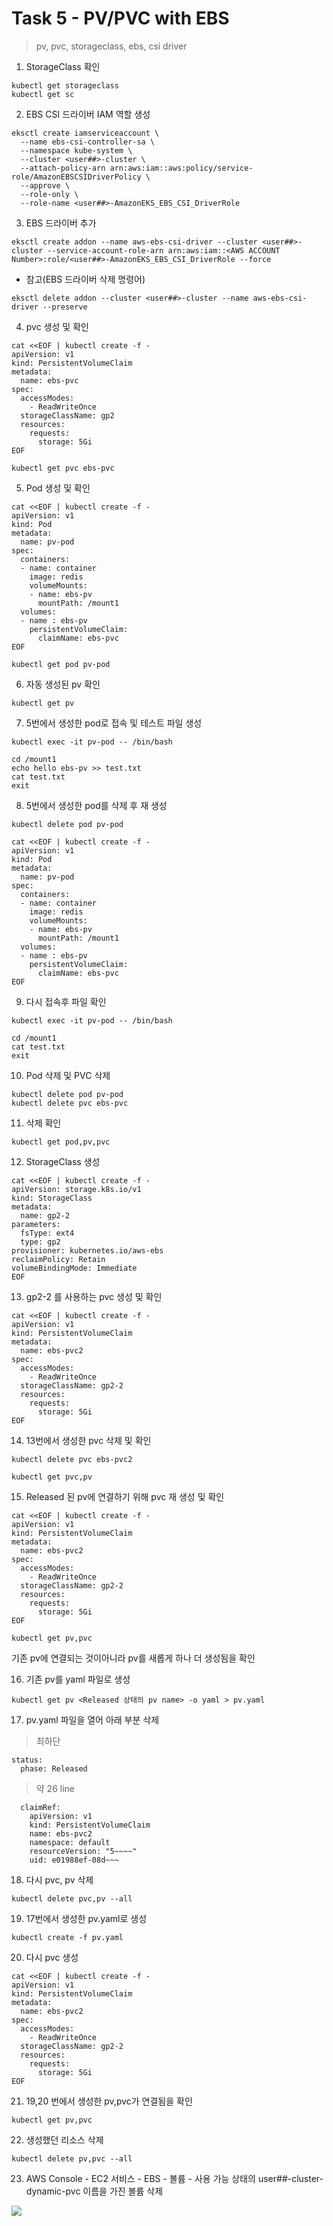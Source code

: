 # Task 5 - PV/PVC with EBS

> pv, pvc, storageclass, ebs, csi driver

1. StorageClass 확인
```
kubectl get storageclass
kubectl get sc
```

2. EBS CSI 드라이버 IAM 역할 생성 
```
eksctl create iamserviceaccount \
  --name ebs-csi-controller-sa \
  --namespace kube-system \
  --cluster <user##>-cluster \
  --attach-policy-arn arn:aws:iam::aws:policy/service-role/AmazonEBSCSIDriverPolicy \
  --approve \
  --role-only \
  --role-name <user##>-AmazonEKS_EBS_CSI_DriverRole
```

3. EBS 드라이버 추가
```
eksctl create addon --name aws-ebs-csi-driver --cluster <user##>-cluster --service-account-role-arn arn:aws:iam::<AWS ACCOUNT Number>:role/<user##>-AmazonEKS_EBS_CSI_DriverRole --force
```

* 참고(EBS 드라이버 삭제 명령어)
```
eksctl delete addon --cluster <user##>-cluster --name aws-ebs-csi-driver --preserve
```

4. pvc 생성 및 확인
```
cat <<EOF | kubectl create -f -
apiVersion: v1
kind: PersistentVolumeClaim
metadata:
  name: ebs-pvc
spec: 
  accessModes:
    - ReadWriteOnce
  storageClassName: gp2
  resources: 
    requests:
      storage: 5Gi
EOF
```

```
kubectl get pvc ebs-pvc
```

5. Pod 생성 및 확인 
```
cat <<EOF | kubectl create -f -
apiVersion: v1
kind: Pod
metadata:
  name: pv-pod
spec:
  containers:
  - name: container
    image: redis
    volumeMounts:
    - name: ebs-pv
      mountPath: /mount1
  volumes:
  - name : ebs-pv
    persistentVolumeClaim:
      claimName: ebs-pvc
EOF
```

```
kubectl get pod pv-pod
```

6. 자동 생성된 pv 확인
```
kubectl get pv
```

7. 5번에서 생성한 pod로 접속 및 테스트 파일 생성
```
kubectl exec -it pv-pod -- /bin/bash
```
```
cd /mount1
echo hello ebs-pv >> test.txt
cat test.txt
exit
```

8. 5번에서 생성한 pod를 삭제 후 재 생성 
```
kubectl delete pod pv-pod
```

```
cat <<EOF | kubectl create -f -
apiVersion: v1
kind: Pod
metadata:
  name: pv-pod
spec:
  containers:
  - name: container
    image: redis
    volumeMounts:
    - name: ebs-pv
      mountPath: /mount1
  volumes:
  - name : ebs-pv
    persistentVolumeClaim:
      claimName: ebs-pvc
EOF
```

9. 다시 접속후 파일 확인
```
kubectl exec -it pv-pod -- /bin/bash
```
```
cd /mount1
cat test.txt
exit
```

10. Pod 삭제 및 PVC 삭제
```
kubectl delete pod pv-pod
kubectl delete pvc ebs-pvc
```

11. 삭제 확인
```
kubectl get pod,pv,pvc
```

12. StorageClass 생성
```
cat <<EOF | kubectl create -f -
apiVersion: storage.k8s.io/v1
kind: StorageClass
metadata:
  name: gp2-2
parameters:
  fsType: ext4
  type: gp2
provisioner: kubernetes.io/aws-ebs
reclaimPolicy: Retain
volumeBindingMode: Immediate
EOF
```

13. gp2-2 를 사용하는 pvc 생성 및 확인
```
cat <<EOF | kubectl create -f -
apiVersion: v1
kind: PersistentVolumeClaim
metadata:
  name: ebs-pvc2
spec: 
  accessModes:
    - ReadWriteOnce
  storageClassName: gp2-2
  resources: 
    requests:
      storage: 5Gi
EOF
```

14. 13번에서 생성한 pvc 삭제 및 확인 
```
kubectl delete pvc ebs-pvc2
```

```
kubectl get pvc,pv
```

15. Released 된 pv에 연결하기 위해 pvc 재 생성 및 확인 

```
cat <<EOF | kubectl create -f -
apiVersion: v1
kind: PersistentVolumeClaim
metadata:
  name: ebs-pvc2
spec: 
  accessModes:
    - ReadWriteOnce
  storageClassName: gp2-2
  resources: 
    requests:
      storage: 5Gi
EOF
```

``` 
kubectl get pv,pvc
```

기존 pv에 연결되는 것이아니라 pv를 새롭게 하나 더 생성됨을 확인


16. 기존 pv를 yaml 파일로 생성
```
kubectl get pv <Released 상태의 pv name> -o yaml > pv.yaml
```

17. pv.yaml 파일을 열어 아래 부분 삭제

> 최하단 
```
status:
  phase: Released
```
> 약 26 line 
```
  claimRef:
    apiVersion: v1
    kind: PersistentVolumeClaim
    name: ebs-pvc2
    namespace: default
    resourceVersion: "5~~~~"
    uid: e01988ef-08d~~~
```
18. 다시 pvc, pv 삭제
```
kubectl delete pvc,pv --all
```

19. 17번에서 생성한 pv.yaml로 생성
```
kubectl create -f pv.yaml
```

20. 다시 pvc 생성
```
cat <<EOF | kubectl create -f -
apiVersion: v1
kind: PersistentVolumeClaim
metadata:
  name: ebs-pvc2
spec: 
  accessModes:
    - ReadWriteOnce
  storageClassName: gp2-2
  resources: 
    requests:
      storage: 5Gi
EOF
```

21. 19,20 번에서 생성한 pv,pvc가 연결됨을 확인
```
kubectl get pv,pvc
```

22. 생성했던 리소스 삭제
```
kubectl delete pv,pvc --all
```

23. AWS Console - EC2 서비스 - EBS - 볼륨 - 사용 가능 상태의  user##-cluster-dynamic-pvc 이름을 가진 볼륨 삭제 

![](../img/L1T5-23.png)